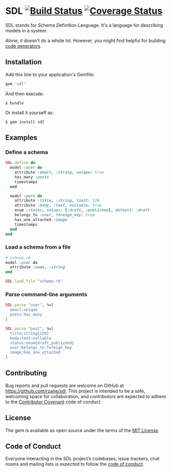 # SDL [![Build Status](https://travis-ci.org/rzane/sdl.svg?branch=master)](https://travis-ci.org/rzane/sdl) [![Coverage Status](https://coveralls.io/repos/github/rzane/sdl/badge.svg?branch=master)](https://coveralls.io/github/rzane/sdl?branch=master)

SDL stands for *S*chema *D*efinition *L*anguage. It's a language for describing models in a system.

Alone, it doesn't do a whole lot. However, you might find helpful for building [code generators](https://github.com/rzane/geny).

## Installation

Add this line to your application's Gemfile:

```ruby
gem 'sdl'
```

And then execute:

    $ bundle

Or install it yourself as:

    $ gem install sdl

## Examples

### Define a schema

```ruby
SDL.define do
  model :user do
    attribute :email, :string, unique: true
    has_many :posts
    timestamps
  end

  model :post do
    attribute :title, :string, limit: 120
    attribute :body, :text, nullable: true
    enum :status, values: [:draft, :published], default: :draft
    belongs_to :user, foreign_key: true
    has_one_attached :image
    timestamps
  end
end
```

### Load a schema from a file

```ruby
# schema.rb
model :user do
  attribute :name, :string
end
```

```ruby
SDL.load_file "schema.rb"
```

### Parse command-line arguments

```ruby
SDL.parse "user", %w[
  email:unique
  posts:has_many
]

SDL.parse "post", %w[
  title:string{120}
  body:text:nullable
  status:enum{draft,published}
  user:belongs_to:foreign_key
  image:has_one_attached
]
```

## Contributing

Bug reports and pull requests are welcome on GitHub at https://github.com/rzane/sdl. This project is intended to be a safe, welcoming space for collaboration, and contributors are expected to adhere to the [Contributor Covenant](http://contributor-covenant.org) code of conduct.

## License

The gem is available as open source under the terms of the [MIT License](https://opensource.org/licenses/MIT).

## Code of Conduct

Everyone interacting in the SDL project’s codebases, issue trackers, chat rooms and mailing lists is expected to follow the [code of conduct](https://github.com/rzane/sdl/blob/master/CODE_OF_CONDUCT.md).

